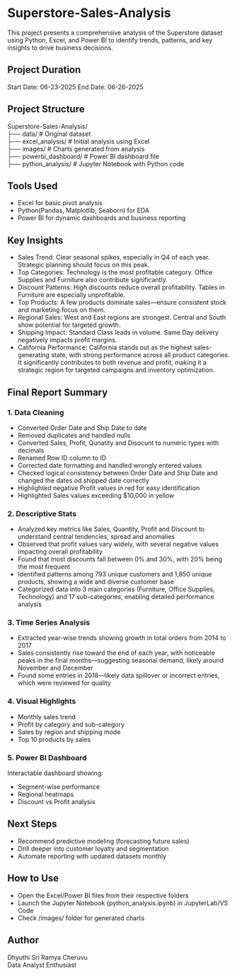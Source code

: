 # Superstore-Sales-Analysis
This project presents a comprehensive analysis of the Superstore dataset using Python, Excel, and Power BI to identify trends, patterns, and key insights to drive business decisions.

## Project Duration
Start Date: 06-23-2025
End Date: 06-26-2025

## Project Structure
Superstore-Sales-Analysis/<br>
├── data/                        # Original dataset<br>
├── excel_analysis/             # Initial analysis using Excel<br>
├── images/                     # Charts generated from analysis<br>
├── powerbi_dashboard/          # Power BI dashboard file<br>
├── python_analysis/            # Jupyter Notebook with Python code

## Tools Used
- Excel for basic pivot analysis
- Python(Pandas, Matplotlib, Seaborn) for EDA
- Power BI for dynamic dashboards and business reporting

## Key Insights
- Sales Trend: Clear seasonal spikes, especially in Q4 of each year. Strategic planning should focus on this peak.
- Top Categories: Technology is the most profitable category. Office Supplies and Furniture also contribute significantly.
- Discount Patterns: High discounts reduce overall profitability. Tables in Furniture are especially unprofitable.
- Top Products: A few products dominate sales—ensure consistent stock and marketing focus on them.
- Regional Sales: West and East regions are strongest. Central and South show potential for targeted growth.
- Shipping Impact: Standard Class leads in volume. Same Day delivery negatively impacts profit margins.
- California Performance: California stands out as the highest sales-generating state, with strong performance across all product categories. It significantly contributes to both revenue and profit, making it a strategic region for targeted campaigns and inventory optimization.


## Final Report Summary

### 1. Data Cleaning
- Converted Order Date and Ship Date to date
- Removed duplicates and handled nulls
- Converted Sales, Profit, Qunatity and Disocunt to numeric types with decimals
- Renamed Row ID column to ID
- Corrected date formatting and handled wrongly entered values
- Checked logical consistency between Order Date and Ship Date and changed the dates od shipped date correctly
- Highlighted negative Profit values in red for easy identification
- Highlighted Sales values exceeding $10,000 in yellow

### 2. Descriptive Stats
- Analyzed key metrics like Sales, Quantity, Profit and Discount to understand central tendencies, spread and anomalies
- Observed that profit values vary widely, with several negative values impacting overall profitability
- Found that most discounts fall between 0% and 30%, with 20% being the most frequent
- Identified patterns among 793 unique customers and 1,850 unique products, showing a wide and diverse customer base
- Categorized data into 3 main categories (Furniture, Office Supplies, Technology) and 17 sub-categories, enabling detailed performance analysis

### 3. Time Series Analysis
- Extracted year-wise trends showing growth in total orders from 2014 to 2017
- Sales consistently rise toward the end of each year, with noticeable peaks in the final months—suggesting seasonal demand, likely around November and December
- Found some entries in 2018—likely data spillover or incorrect entries, which were reviewed for quality

### 4. Visual Highlights
- Monthly sales trend
- Profit by category and sub-category
- Sales by region and shipping mode
- Top 10 products by sales

### 5. Power BI Dashboard
Interactable dashboard showing:
- Segment-wise performance
- Regional heatmaps
- Discount vs Profit analysis

## Next Steps
- Recommend predictive modeling (forecasting future sales)
- Drill deeper into customer loyalty and segmentation
- Automate reporting with updated datasets monthly

## How to Use
- Open the Excel/Power BI files from their respective folders
- Launch the Jupyter Notebook (python_analysis.ipynb) in JupyterLab/VS Code
- Check /images/ folder for generated charts

## Author

Dhyuthi Sri Ramya Cheruvu <br>
Data Analyst Enthusiast
